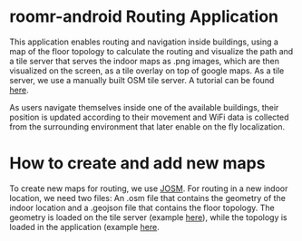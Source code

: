 # roomr-android Routing Application

This application enables routing and navigation inside buildings, using a map of the floor topology to calculate the routing and visualize the path and a tile server that serves the indoor maps as .png images, which are then visualized on the screen, as a tile overlay on top of google maps. 
As a tile server, we use a manually built OSM tile server. A tutorial can be found [here](https://switch2osm.org/manually-building-a-tile-server-16-04-2-lts/).

As users navigate themselves inside one of the available buildings, their position is updated according to their movement and WiFi data is collected from the surrounding environment that later enable on the fly localization.

# How to create and add new maps
To create new maps for routing, we use [JOSM](https://josm.openstreetmap.de/). For routing in a new indoor location, we need two files: An .osm file that contains the geometry of the indoor location and a .geojson file that contains the floor topology. The geometry is loaded on the tile server (example [here](https://www.youtube.com/watch?v=mqWl_7PN3lc)), while the topology is loaded in the application (example [here](https://www.youtube.com/watch?v=lnJENrE9vvg).

